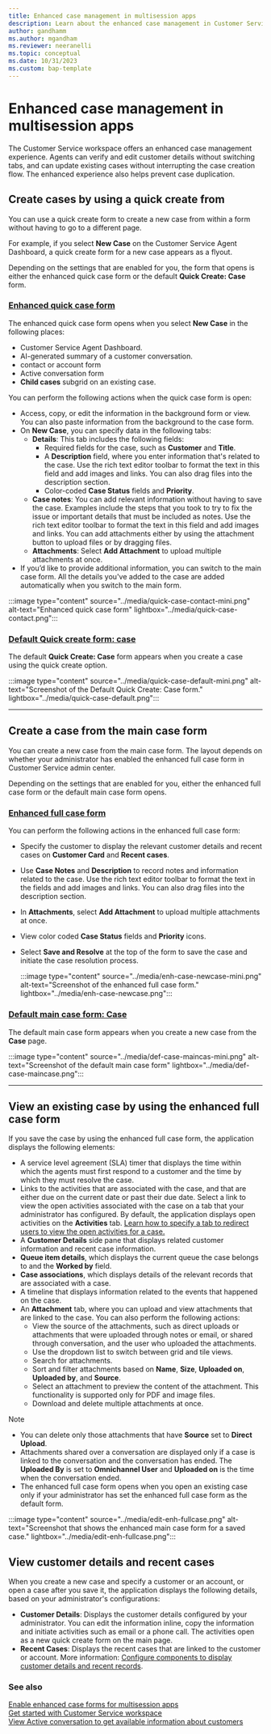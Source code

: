 ```yaml
---
title: Enhanced case management in multisession apps
description: Learn about the enhanced case management in Customer Service multisession apps.
author: gandhamm 
ms.author: mgandham 
ms.reviewer: neeranelli
ms.topic: conceptual
ms.date: 10/31/2023 
ms.custom: bap-template 
---
```



# Enhanced case management in multisession apps

The Customer Service workspace offers an enhanced case management experience. Agents can verify and edit customer details without switching tabs, and can update existing cases without interrupting the case creation flow. The enhanced experience also helps prevent case duplication.

## Create cases by using a quick create from

You can use a quick create form to create a new case from within a form without having to go to a different page.

For example, if you select **New Case** on the Customer Service Agent Dashboard, a quick create form for a new case appears as a flyout.

Depending on the settings that are enabled for you, the form that opens is either the enhanced quick case form or the default **Quick Create: Case** form.

   ### [Enhanced quick case form](#tab/enhancedquickcreateform)

   The enhanced quick case form opens when you select **New Case** in the following places:

   - Customer Service Agent Dashboard.
   - AI-generated summary of a customer conversation.
   - contact or account form 
   - Active conversation form
   - **Child cases** subgrid on an existing case.

 You can perform the following actions when the quick case form is open:

   - Access, copy, or edit the information in the background form or view. You can also paste information from the background to the case form.
   - On **New Case**, you can specify data in the following tabs:
      - **Details**: This tab includes the following fields:
           - Required fields for the case, such as **Customer** and **Title**.
           - A **Description** field, where you enter information that's related to the case. Use the rich text editor toolbar to format the text in this field and add images and links. You can also drag files into the description section.
           - Color-coded **Case Status** fields and **Priority**.
      - **Case notes**: You can add relevant information without having to save the case. Examples include the steps that you took to try to fix the issue or important details that must be included as notes. Use the rich text editor toolbar to format the text in this field and add images and links. You can add attachments either by using the attachment button to upload files or by dragging files.
      - **Attachments**: Select **Add Attachment** to upload multiple attachments at once.
   - If you’d like to provide additional information, you can switch to the main case form.  All the details you've added to the case are added automatically when you switch to the main form.
    
   :::image type="content" source="../media/quick-case-contact-mini.png" alt-text="Enhanced quick case form" lightbox="../media/quick-case-contact.png":::

   ### [Default Quick create form: case](#tab/quickcreateform)
    
   The default **Quick Create: Case** form appears when you create a case using the quick create option.

   :::image type="content" source="../media/quick-case-default-mini.png" alt-text="Screenshot of the Default Quick Create: Case form." lightbox="../media/quick-case-default.png":::

   ---

## Create a case from the main case form

You can create a new case from the main case form. The layout depends on whether your administrator has enabled the enhanced full case form in Customer Service admin center.

Depending on the settings that are enabled for you, either the enhanced full case form or the default main case form opens.

   ### [Enhanced full case form](#tab/enhancedfullcaseform)

   You can perform the following actions in the enhanced full case form:
   - Specify the customer to display the relevant customer details and recent cases on **Customer Card** and  **Recent cases**.
   - Use **Case Notes** and **Description** to record notes and information related to the case. Use the rich text editor toolbar to format the text in the fields and add images and links. You can also drag files into the description section.
   - In **Attachments**, select **Add Attachment** to upload multiple attachments at once.
   -  View color coded **Case Status** fields and **Priority** icons.
   - Select **Save and Resolve** at the top of the form to save the case and initiate the case resolution process.
    
     :::image type="content" source="../media/enh-case-newcase-mini.png" alt-text="Screenshot of the enhanced full case form." lightbox="../media/enh-case-newcase.png":::

   ### [Default main case form: Case](#tab/fullcaseform)
    
   The default main case form appears when you create a new case from the **Case** page.

   :::image type="content" source="../media/def-case-maincas-mini.png" alt-text="Screenshot of the default main case form" lightbox="../media/def-case-maincase.png":::

   ---

## View an existing case by using the enhanced full case form

If you save the case by using the enhanced full case form, the application displays the following elements:
   - A service level agreement (SLA) timer that displays the time within which the agents must first respond to a customer and the time by which they must resolve the case.
   - Links to the activities that are associated with the case, and that are either due on the current date or past their due date. Select a link to view the open activities associated with the case on a tab that your administrator has configured. By default, the application displays open activities on the **Activities** tab. [Learn how to specify a tab to redirect users to view the open activities for a case.](../administer/case-enh-config.md)
   - A **Customer Details** side pane that displays related customer information and recent case information.
   - **Queue item details**, which displays the current queue the case belongs to and the **Worked by** field.
   - **Case associations**, which displays details of the relevant records that are associated with a case. 
   - A timeline that displays information related to the events that happened on the case.
   - An **Attachment** tab, where you can upload and view attachments that are linked to the case. You can also perform the following actions:
      - View the source of the attachments, such as direct uploads or attachments that were uploaded through notes or email, or shared through conversation, and the user who uploaded the attachments.
      - Use the dropdown list to switch between grid and tile views.
      - Search for attachments.
      - Sort and filter attachments based on **Name**, **Size**, **Uploaded on**, **Uploaded by**, and **Source**.
      - Select an attachment to preview the content of the attachment. This functionality is supported only for PDF and image files.
      - Download and delete multiple attachments at once.

   > [!NOTE]
   > - You can delete only those attachments that have **Source** set to **Direct Upload**.
   > - Attachments shared over a conversation are displayed only if a case is linked to the conversation and the conversation has ended. The **Uploaded By** is set to **Omnichannel User** and **Uploaded on** is the time when the conversation ended.
   > - The enhanced full case form opens when you open an existing case only if your administrator has set the enhanced full case form as the default form.

:::image type="content" source="../media/edit-enh-fullcase.png" alt-text="Screenshot that shows the enhanced main case form for a saved case." lightbox="../media/edit-enh-fullcase.png":::


## View customer details and recent cases

When you create a new case and specify a customer or an account, or open a case after you save it, the application displays the following details, based on your administrator's configurations:

- **Customer Details**: Displays the customer details configured by your administrator. You can edit the information inline, copy the information and initiate activities such as email or a phone call. The activities open as a new quick create form on the main page.
- **Recent Cases**: Displays the recent cases that are linked to the customer or account. More information: [Configure components to display customer details and recent records](../administer/add-display-components-to-case-form.md).


### See also

[Enable enhanced case forms for multisession apps](../administer/case-enh-config.md)<br>
[Get started with Customer Service workspace](../implement/csw-overview.md)<br>
[View Active conversation to get available information about customers](../use/oc-customer-summary.md)
